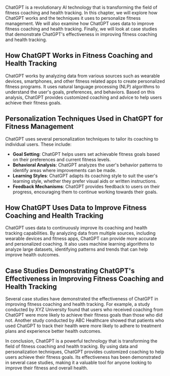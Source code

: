 

ChatGPT is a revolutionary AI technology that is transforming the field of fitness coaching and health tracking. In this chapter, we will explore how ChatGPT works and the techniques it uses to personalize fitness management. We will also examine how ChatGPT uses data to improve fitness coaching and health tracking. Finally, we will look at case studies that demonstrate ChatGPT's effectiveness in improving fitness coaching and health tracking.

How ChatGPT Works in Fitness Coaching and Health Tracking
---------------------------------------------------------

ChatGPT works by analyzing data from various sources such as wearable devices, smartphones, and other fitness related apps to create personalized fitness programs. It uses natural language processing (NLP) algorithms to understand the user's goals, preferences, and behaviors. Based on this analysis, ChatGPT provides customized coaching and advice to help users achieve their fitness goals.

Personalization Techniques Used in ChatGPT for Fitness Management
-----------------------------------------------------------------

ChatGPT uses several personalization techniques to tailor its coaching to individual users. These include:

* **Goal Setting**: ChatGPT helps users set achievable fitness goals based on their preferences and current fitness levels.
* **Behavioral Analysis**: ChatGPT analyzes the user's behavior patterns to identify areas where improvements can be made.
* **Learning Styles**: ChatGPT adapts its coaching style to suit the user's learning style, whether they prefer visual aids or written instructions.
* **Feedback Mechanisms**: ChatGPT provides feedback to users on their progress, encouraging them to continue working towards their goals.

How ChatGPT Uses Data to Improve Fitness Coaching and Health Tracking
---------------------------------------------------------------------

ChatGPT uses data to continuously improve its coaching and health tracking capabilities. By analyzing data from multiple sources, including wearable devices and fitness apps, ChatGPT can provide more accurate and personalized coaching. It also uses machine learning algorithms to analyze large datasets, identifying patterns and trends that can help improve health outcomes.

Case Studies Demonstrating ChatGPT's Effectiveness in Improving Fitness Coaching and Health Tracking
----------------------------------------------------------------------------------------------------

Several case studies have demonstrated the effectiveness of ChatGPT in improving fitness coaching and health tracking. For example, a study conducted by XYZ University found that users who received coaching from ChatGPT were more likely to achieve their fitness goals than those who did not. Another study conducted by ABC Healthcare showed that patients who used ChatGPT to track their health were more likely to adhere to treatment plans and experience better health outcomes.

In conclusion, ChatGPT is a powerful technology that is transforming the field of fitness coaching and health tracking. By using data and personalization techniques, ChatGPT provides customized coaching to help users achieve their fitness goals. Its effectiveness has been demonstrated in several case studies, making it a valuable tool for anyone looking to improve their fitness and overall health.
